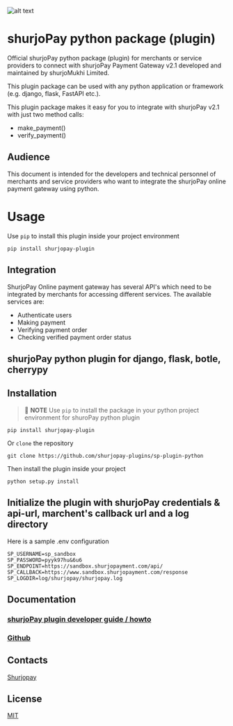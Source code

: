 ![alt text](https://shurjopay.com.bd/dev/images/shurjoPay.png)

# shurjoPay python package (plugin)
Official shurjoPay python package (plugin) for merchants or service providers to connect with shurjoPay Payment Gateway v2.1 developed and maintained by shurjoMukhi Limited.

This plugin package can be used with any python application or framework (e.g. django, flask, FastAPI etc.).

This plugin package makes it easy for you to integrate with shurjoPay v2.1 with just two method calls:

- make_payment()
- verify_payment()

## Audience

This document is intended for the developers and technical personnel of merchants and service providers who want to integrate the shurjoPay online payment gateway using python.

# Usage 

Use `pip` to install this plugin inside your project environment

```
pip install shurjopay-plugin
```

## Integration

ShurjoPay Online payment gateway has several API's which need to be integrated by merchants for accessing different services. The available services are:

- Authenticate users
- Making payment
- Verifying payment order
- Checking verified payment order status

## shurjoPay python plugin for django, flask, botle, cherrypy

## Installation

> 📝 **NOTE** Use `pip` to install the package in your python project environment for shuroPay python plugin
>

```
pip install shurjopay-plugin

```

Or `clone` the repository

```
git clone https://github.com/shurjopay-plugins/sp-plugin-python

```

Then install the plugin inside your project

```
python setup.py install

```

## Initialize the plugin with shurjoPay credentials & api-url, marchent's callback url and a log directory

Here is a sample .env configuration

```
SP_USERNAME=sp_sandbox
SP_PASSWORD=pyyk97hu&6u6
SP_ENDPOINT=https://sandbox.shurjopayment.com/api/
SP_CALLBACK=https://www.sandbox.shurjopayment.com/response
SP_LOGDIR=log/shurjopay/shurjopay.log
```

## Documentation

### [shurjoPay plugin developer guide / howto](DEVELOPER_GUIDE.md)

### [Github](https://github.com/shurjopay-plugins)

## Contacts

[Shurjopay](https://shurjopay.com.bd/#contacts)

## License

[MIT](LICENSE)
